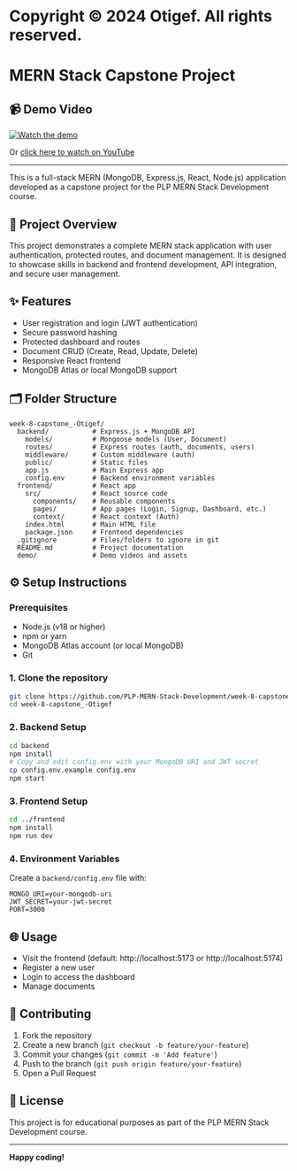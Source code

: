# Copyright © 2024 Otigef. All rights reserved.

# MERN Stack Capstone Project

## 📹 Demo Video

[![Watch the demo](https://img.youtube.com/vi/Dwl7BNTrsZI/0.jpg)](https://youtu.be/Dwl7BNTrsZI)

Or [click here to watch on YouTube](https://youtu.be/Dwl7BNTrsZI)

---

This is a full-stack MERN (MongoDB, Express.js, React, Node.js) application developed as a capstone project for the PLP MERN Stack Development course.

## 🚀 Project Overview
This project demonstrates a complete MERN stack application with user authentication, protected routes, and document management. It is designed to showcase skills in backend and frontend development, API integration, and secure user management.

## ✨ Features
- User registration and login (JWT authentication)
- Secure password hashing
- Protected dashboard and routes
- Document CRUD (Create, Read, Update, Delete)
- Responsive React frontend
- MongoDB Atlas or local MongoDB support

## 🗂️ Folder Structure
```
week-8-capstone_-Otigef/
  backend/           # Express.js + MongoDB API
    models/          # Mongoose models (User, Document)
    routes/          # Express routes (auth, documents, users)
    middleware/      # Custom middleware (auth)
    public/          # Static files
    app.js           # Main Express app
    config.env       # Backend environment variables
  frontend/          # React app
    src/             # React source code
      components/    # Reusable components
      pages/         # App pages (Login, Signup, Dashboard, etc.)
      context/       # React context (Auth)
    index.html       # Main HTML file
    package.json     # Frontend dependencies
  .gitignore         # Files/folders to ignore in git
  README.md          # Project documentation
  demo/              # Demo videos and assets
```

## ⚙️ Setup Instructions

### Prerequisites
- Node.js (v18 or higher)
- npm or yarn
- MongoDB Atlas account (or local MongoDB)
- Git

### 1. Clone the repository
```sh
git clone https://github.com/PLP-MERN-Stack-Development/week-8-capstone_-Otigef.git
cd week-8-capstone_-Otigef
```

### 2. Backend Setup
```sh
cd backend
npm install
# Copy and edit config.env with your MongoDB URI and JWT secret
cp config.env.example config.env
npm start
```

### 3. Frontend Setup
```sh
cd ../frontend
npm install
npm run dev
```

### 4. Environment Variables
Create a `backend/config.env` file with:
```
MONGO_URI=your-mongodb-uri
JWT_SECRET=your-jwt-secret
PORT=3000
```

## 🌐 Usage
- Visit the frontend (default: http://localhost:5173 or http://localhost:5174)
- Register a new user
- Login to access the dashboard
- Manage documents

## 🤝 Contributing
1. Fork the repository
2. Create a new branch (`git checkout -b feature/your-feature`)
3. Commit your changes (`git commit -m 'Add feature'`)
4. Push to the branch (`git push origin feature/your-feature`)
5. Open a Pull Request

## 📄 License
This project is for educational purposes as part of the PLP MERN Stack Development course.

---

**Happy coding!** 